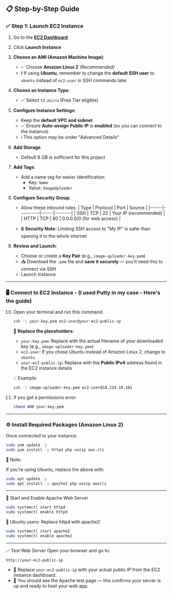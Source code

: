 ## 📋 Step-by-Step Guide

### ✅ Step 1: Launch EC2 Instance

1. Go to the [**EC2 Dashboard**](https://console.aws.amazon.com/ec2/)

2. Click **Launch Instance**

3. **Choose an AMI (Amazon Machine Image)**:
   - ✅ Choose **Amazon Linux 2** *(Recommended)*
   - ❗ If using **Ubuntu**, remember to change the **default SSH user** to `ubuntu` instead of `ec2-user` in SSH commands later

4. **Choose an Instance Type**:
   - ✅ Select `t2.micro` (Free Tier eligible)

5. **Configure Instance Settings**:
   - Keep the **default VPC and subnet**
   - ✅ Ensure **Auto-assign Public IP** is **enabled** (so you can connect to the instance)
   - ℹ️ This option may be under "Advanced Details"

6. **Add Storage**:
   - Default 8 GB is sufficient for this project

7. **Add Tags**:
   - Add a name tag for easier identification:
     - Key: `Name`
     - Value: `ImageUploader`

8. **Configure Security Group**:
   - Allow these inbound rules:
     | Type | Protocol | Port | Source |
     |------|----------|------|--------|
     | SSH  | TCP      | 22   | Your IP (recommended) |
     | HTTP | TCP      | 80   | 0.0.0.0/0 (for web access) |

   - 🔒 **Security Note**: Limiting SSH access to "My IP" is safer than opening it to the whole internet

9. **Review and Launch**:
   - Choose or create a **Key Pair** (e.g., `image-uploader-key.pem`)
   - 📥 Download the `.pem` file and **save it securely** — you’ll need this to connect via SSH
   - Launch instance

---

### 🖥️ Connect to EC2 Instance - (I used Putty in my case - Here's the guide)

10. Open your terminal and run this command:

    ```bash
    ssh -i your-key.pem ec2-user@your-ec2-public-ip
    ```

    🔧 **Replace the placeholders**:
    - `your-key.pem`: Replace with the actual filename of your downloaded key (e.g., `image-uploader-key.pem`)
    - `ec2-user`: If you chose Ubuntu instead of Amazon Linux 2, change to `ubuntu`
    - `your-ec2-public-ip`: Replace with the **Public IPv4** address found in the EC2 instance details

    💡 Example:
    ```bash
    ssh -i image-uploader-key.pem ec2-user@18.219.10.101
    ```

11. If you get a permissions error:
    ```bash
    chmod 400 your-key.pem
    ```

---

### ⚙️ Install Required Packages (Amazon Linux 2)

Once connected to your instance:

```bash
sudo yum update -y
sudo yum install -y httpd php unzip aws-cli
```

📌 Note:

If you're using Ubuntu, replace the above with:

```bash
sudo apt update -y
sudo apt install -y apache2 php unzip awscli
```

---

🚀 Start and Enable Apache Web Server
```bash
sudo systemctl start httpd
sudo systemctl enable httpd
```

📌 Ubuntu users:
Replace httpd with apache2:
```bash
sudo systemctl start apache2
sudo systemctl enable apache2
```

---

✅ Test Web Server
Open your browser and go to:
```arduino
http://your-ec2-public-ip
```

- 🔧 Replace `your-ec2-public-ip` with your actual public IP from the EC2 instance dashboard.
- 🧪 You should see the Apache test page — this confirms your server is up and ready to host your web app.


